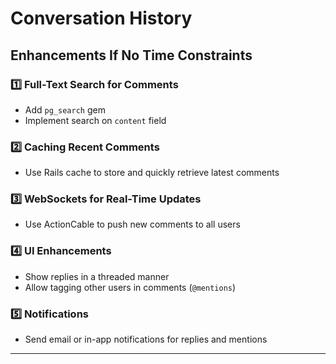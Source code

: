 # Conversation History




## **Enhancements If No Time Constraints**

### **1️⃣ Full-Text Search for Comments**
- Add `pg_search` gem
- Implement search on `content` field

### **2️⃣ Caching Recent Comments**
- Use Rails cache to store and quickly retrieve latest comments

### **3️⃣ WebSockets for Real-Time Updates**
- Use ActionCable to push new comments to all users

### **4️⃣ UI Enhancements**
- Show replies in a threaded manner
- Allow tagging other users in comments (`@mentions`)

### **5️⃣ Notifications**
- Send email or in-app notifications for replies and mentions

---